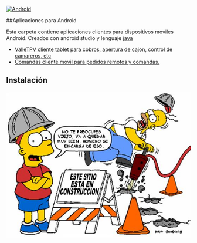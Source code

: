 [![Android][android]](https://www.android.com/intl/es_es/)
<br/>

##Aplicaciones para Android

Esta carpeta contiene aplicaciones clientes para dispositivos moviles Android. Creados con android studio y lenguaje [java](https://www.java.com/es/)

* [ValleTPV cliente tablet para cobros, apertura de cajon, control de camareros, etc](ValleTPV/)
* [Comandas cliente movil para pedidos remotos y comandas.](Comandas/)


## Instalación
[![En produccion][en_construccion]]()

[en_construccion]: ../assets/img/en_construccion.jpg






[android]: https://logos-marcas.com/wp-content/uploads/2021/08/Android-Logo.png